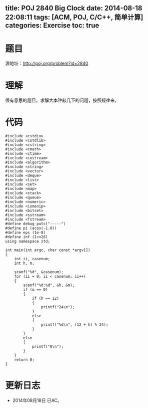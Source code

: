 title: POJ 2840 Big Clock
date: 2014-08-18 22:08:11
tags: [ACM, POJ, C/C++, 简单计算]
categories: Exercise
toc: true
---
# 题目
源地址：http://poj.org/problem?id=2840

# 理解
很有意思的题目，求解大本钟敲几下的问题，按照规律来。

<!-- more -->

# 代码
```
#include <cstdio>
#include <cstdlib>
#include <cstring>
#include <cmath>
#include <ctime>
#include <iostream>
#include <algorithm>
#include <string>
#include <vector>
#include <deque>
#include <list>
#include <set>
#include <map>
#include <stack>
#include <queue>
#include <numeric>
#include <iomanip>
#include <bitset>
#include <sstream>
#include <fstream>
#define debug puts("-----")
#define pi (acos(-1.0))
#define eps (1e-8)
#define inf (1<<28)
using namespace std;

int main(int argc, char const *argv[])
{
    int ii, casenum;
    int h, m;

    scanf("%d", &casenum);
    for (ii = 0; ii < casenum; ii++)
    {
        scanf("%d:%d", &h, &m);
        if (m == 0)
        {
            if (h == 12)
            {
                printf("24\n");
            }
            else
            {
                printf("%d\n", (12 + h) % 24);
            }
        }
        else
        {
            printf("0\n");
        }
    }
    return 0;
}
```

# 更新日志
- 2014年08月18日 已AC。